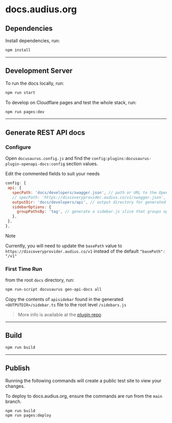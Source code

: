 # docs.audius.org

## Dependencies

Install dependencies, run:

```sh
npm install
```

---

## Development Server

To run the docs locally, run:

```sh
npm run start
```

To develop on Cloudflare pages and test the whole stack, run:

```sh
npm run pages:dev
```

---

## Generate REST API docs

### Configure

Open `docusaurus.config.js` and find the `config:plugins:docusaurus-plugin-openapi-docs:config`
section values.

Edit the commented fields to suit your needs

```js
config: {
 api: {
   specPath: 'docs/developers/swagger.json', // path or URL to the OpenAPI spec, this one downloaded from 'https://discoveryprovider.audius.co/v1/swagger.json'
   // specPath: 'https://discoveryprovider.audius.co/v1/swagger.json', // path or URL to the OpenAPI spec
   outputDir: 'docs/developers/api', // output directory for generated *.mdx and sidebar.js files
   sidebarOptions: {
     groupPathsBy: 'tag', // generate a sidebar.js slice that groups operations by tag
   },
 },
},
```

> [!NOTE]
>
> Currently, you will need to update the `basePath` value to
> `https://discoveryprovider.audius.co/v1` instead of the default `"basePath": "/v1"`

### First Time Run

from the root `docs` directory, run:

```sh
npm run-script docusaurus gen-api-docs all
```

Copy the contents of `apisidebar` found in the generated `<OUTPUTDIR>/sidebar.ts` file to the root
level `/sidebars.js`

> More info is available at the
> [plugin repo](https://github.com/PaloAltoNetworks/docusaurus-openapi-docs)

---

## Build

```sh
npm run build
```

---

## Publish

Running the following commands will create a public test site to view your changes.

To deploy to docs.audius.org, ensure the commands are run from the `main` branch.

```sh
npm run build
npm run pages:deploy
```

